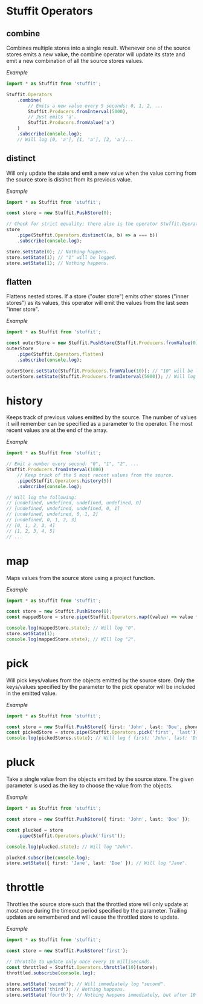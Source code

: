 # Stuffit Operators

## combine

Combines multiple stores into a single result.
Whenever one of the source stores emits a new value, the combine operator will update its state and emit a new combination of all the source stores values.

*Example*

```typescript
import * as Stuffit from 'stuffit';

Stuffit.Operators
    .combine(
        // Emits a new value every 5 seconds: 0, 1, 2, ...
        Stuffit.Producers.fromInterval(5000),
        // Just emits 'a'.
        Stuffit.Producers.fromValue('a')
    )
    .subscribe(console.log);
    // Will log [0, 'a'], [1, 'a'], [2, 'a']...
```

## distinct

Will only update the state and emit a new value when the value coming from the source store is distinct from its previous value.

*Example*

```typescript
import * as Stuffit from 'stuffit';

const store = new Stuffit.PushStore(0);

// Check for strict equality; there also is the operator Stuffit.Operators.distinctStrictEquality which is equivalent to this.
store
    .pipe(Stuffit.Operators.distinct((a, b) => a === b))
    .subscribe(console.log);

store.setState(0); // Nothing happens.
store.setState(1); // "1" will be logged.
store.setState(1); // Nothing happens.
```

## flatten

Flattens nested stores.
If a store ("outer store") emits other stores ("inner stores") as its values, this operator will emit the values from the last seen "inner store".

*Example*

```typescript
import * as Stuffit from 'stuffit';

const outerStore = new Stuffit.PushStore(Stuffit.Producers.fromValue(0));
outerStore
    .pipe(Stuffit.Operators.flatten)
    .subscribe(console.log);

outerStore.setState(Stuffit.Producers.fromValue(10)); // "10" will be logged".
outerStore.setState(Stuffit.Producers.fromInterval(5000)); // Will log a number every 5 seconds: "0", "1", "2", ...
```

# history

Keeps track of previous values emitted by the source.
The number of values it will remember can be specified as a parameter to the operator.
The most recent values are at the end of the array.

*Example*

```typescript
import * as Stuffit from 'stuffit';

// Emit a number every second: "0", "1", "2", ...
Stuffit.Producers.fromInterval(1000)
    // Keep track of the 5 most recent values from the source.
    .pipe(Stuffit.Operators.history(5))
    .subscribe(console.log);

// Will log the following:
// [undefined, undefined, undefined, undefined, 0]
// [undefined, undefined, undefined, 0, 1]
// [undefined, undefined, 0, 1, 2]
// [undefined, 0, 1, 2, 3]
// [0, 1, 2, 3, 4]
// [1, 2, 3, 4, 5]
// ...
```

# map

Maps values from the source store using a project function.

*Example*

```typescript
import * as Stuffit from 'stuffit';

const store = new Stuffit.PushStore(0);
const mappedStore = store.pipe(Stuffit.Operators.map((value) => value * 2));

console.log(mappedStore.state); // Will log "0".
store.setState(1);
console.log(mappedStore.state); // WIll log "2".
```

# pick

Will pick keys/values from the objects emitted by the source store.
Only the keys/values specified by the parameter to the pick operator will be included in the emitted value.

*Example*

```typescript
import * as Stuffit from 'stuffit';

const store = new Stuffit.PushStore({ first: 'John', last: 'Doe', phone: '012 345678' });
const pickedStore = store.pipe(Stuffit.Operators.pick('first', 'last'));
console.log(pickedStores.state); // Will log { first: 'John', last: 'Doe' }.
```

# pluck

Take a single value from the objects emitted by the source store.
The given parameter is used as the key to choose the value from the objects.

*Example*

```typescript
import * as Stuffit from 'stuffit';

const store = new Stuffit.PushStore({ first: 'John', last: 'Doe' });

const plucked = store
    .pipe(Stuffit.Operators.pluck('first'));

console.log(plucked.state); // Will log "John".

plucked.subscribe(console.log);
store.setState({ first: 'Jane', last: 'Doe' }); // Will log "Jane".
```

# throttle

Throttles the source store such that the throttled store will only update at most once during the timeout period specified by the parameter.
Trailing updates are remembered and will cause the throttled store to update.

*Example*

```typescript
import * as Stuffit from 'stuffit';

const store = new Stuffit.PushStore('first');

// Throttle to update only once every 10 milliseconds.
const throttled = Stuffit.Operators.throttle(10)(store);
throttled.subscribe(console.log);

store.setState('second'); // Will immediately log "second".
store.setState('third'); // Nothing happens.
store.setState('fourth'); // Nothing happens immediately, but after 10 milliseconds "fourth" will be logged.
```
